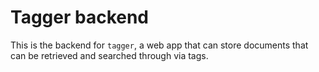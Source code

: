 # Tagger backend

This is the backend for `tagger`, a web app that can store documents that can be retrieved and searched through via tags.

